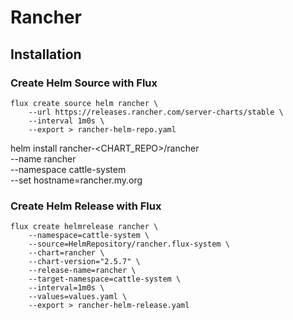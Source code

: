 # Rancher

## Installation

### Create Helm Source with Flux
```
flux create source helm rancher \
    --url https://releases.rancher.com/server-charts/stable \
    --interval 1m0s \
    --export > rancher-helm-repo.yaml
```

helm install rancher-<CHART_REPO>/rancher \
  --name rancher \
  --namespace cattle-system \
  --set hostname=rancher.my.org

### Create Helm Release with Flux

```
flux create helmrelease rancher \
    --namespace=cattle-system \
    --source=HelmRepository/rancher.flux-system \
    --chart=rancher \
    --chart-version="2.5.7" \
    --release-name=rancher \
    --target-namespace=cattle-system \
    --interval=1m0s \
    --values=values.yaml \
    --export > rancher-helm-release.yaml
```